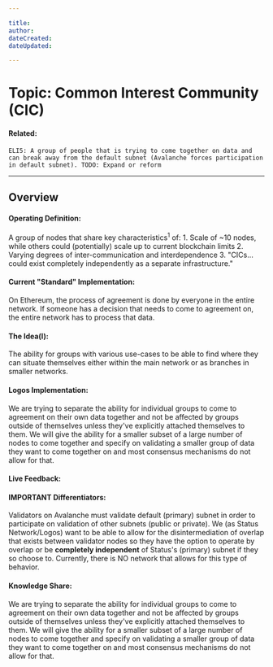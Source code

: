 ```yaml
---

title:
author: 
dateCreated:
dateUpdated:

---
```


# Topic: Common Interest Community (CIC)
#### Related:
`ELI5: A group of people that is trying to come together on data and can break away from the default subnet (Avalanche forces participation in default subnet). TODO: Expand or reform`

---

## Overview

#### Operating Definition:
A group of nodes that share key characteristics<sup>1</sup> of:
	1. Scale of ~10 nodes, while others could (potentially) scale up to current blockchain limits
	2. Varying degrees of inter-communication and interdependence
	3. "CICs... could exist completely independently as a separate infrastructure."

#### Current "Standard" Implementation:
On Ethereum, the process of agreement is done by everyone in the entire network. If someone has a decision that needs to come to agreement on, the entire network has to process that data.

#### The Idea(l):
The ability for groups with various use-cases to be able to find where they can situate themselves either within the main network or as branches in smaller networks.

#### Logos Implementation:
We are trying to separate the ability for individual groups to come to agreement on their own data together and not be affected by groups outside of themselves unless they've explicitly attached themselves to them. 
We will give the ability for a smaller subset of a large number of nodes to come together and specify on validating a smaller group of data they want to come together on and most consensus mechanisms do not allow for that.

#### Live Feedback:


#### IMPORTANT Differentiators:
Validators on Avalanche must validate default (primary) subnet in order to participate on validation of other subnets (public or private). We (as Status Network/Logos) want to be able to allow for the disintermediation of overlap that exists between validator nodes so they have the option to operate by overlap or be **completely independent** of Status's (primary) subnet if they so choose to. 
Currently, there is NO network that allows for this type of behavior.

#### Knowledge Share:
We are trying to separate the ability for individual groups to come to agreement on their own data together and not be affected by groups outside of themselves unless they've explicitly attached themselves to them. 
We will give the ability for a smaller subset of a large number of nodes to come together and specify on validating a smaller group of data they want to come together on and most consensus mechanisms do not allow for that.